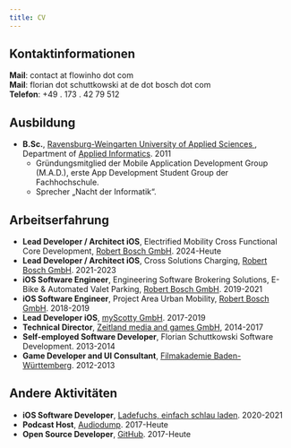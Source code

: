 ```yaml
---
title: CV
---
```


## Kontaktinformationen

**Mail**: contact at flowinho dot com  
**Mail**: florian dot schuttkowski at de dot bosch dot com  
**Telefon**: +49 . 173 . 42 79 512
  

## Ausbildung
- **B.Sc.**, [ Ravensburg-Weingarten University of Applied Sciences ](https://rwu.de), Department of [Applied Informatics](https://www.rwu.de/studieren/studiengaenge/angewandte-informatik). 2011
	- Gründungsmitglied der Mobile Application Development Group (M.A.D.), erste App Development Student Group der Fachhochschule.
	- Sprecher „Nacht der Informatik“.

## Arbeitserfahrung
- **Lead Developer / Architect iOS**, Electrified Mobility Cross Functional Core Development, [Robert Bosch GmbH](https://www.bosch.de/). 2024-Heute
- **Lead Developer / Architect iOS**, Cross Solutions Charging, [Robert Bosch GmbH](https://www.bosch.de/). 2021-2023
- **iOS Software Engineer**, Engineering Software Brokering Solutions, E-Bike & Automated Valet Parking, [Robert Bosch GmbH](https://www.bosch.de/). 2019-2021
- **iOS Software Engineer**, Project Area Urban Mobility, [Robert Bosch GmbH](https://www.bosch.de/). 2018-2019
- **Lead Developer iOS**, [myScotty GmbH](https://www.growplatform.com/stories/myscotty-exitstory/). 2017-2019
- **Technical Director**, [Zeitland media and games GmbH](https://zeitland.com/), 2014-2017
- **Self-employed Software Developer**, Florian Schuttkowski Software Development. 2013-2014
- **Game Developer and UI Consultant**, [Filmakademie Baden-Württemberg](https://www.filmakademie.de/). 2012-2013

## Andere Aktivitäten
- **iOS Software Developer**, [Ladefuchs, einfach schlau laden](https://ladefuchs.app). 2020-2021
- **Podcast Host**, [Audiodump](https://audiodump.de). 2017-Heute
- **Open Source Developer**, [GitHub](https://github.com/flowinho). 2017-Heute